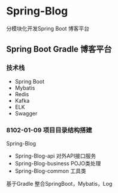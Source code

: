 # Spring-Blog
分模块化开发Spring Boot 博客平台

## Spring Boot Gradle 博客平台

### 技术栈
- Spring Boot
- Mybatis
- Redis
- Kafka
- ELK
- Swagger

### 8102-01-09 项目目录结构搭建

Spring-Blog

- Spring-Blog-api  对外API接口服务
- Spring-Blog-business POJO类处理
- Spring-Blog-common 工具类

基于Gradle 整合SpringBoot，Mybatis，Log
